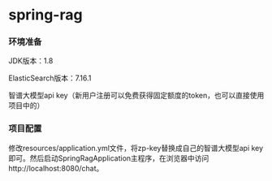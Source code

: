 # spring-rag
### 环境准备
JDK版本：1.8

ElasticSearch版本：7.16.1

智谱大模型api key（新用户注册可以免费获得固定额度的token，也可以直接使用项目中的）

### 项目配置
修改resources/application.yml文件，将zp-key替换成自己的智谱大模型api key即可。然后启动SpringRagApplication主程序，在浏览器中访问http://localhost:8080/chat。


